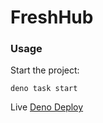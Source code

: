 # FreshHub 

### Usage

Start the project:

```
deno task start
```

Live
[Deno Deploy](https://freshhub.deno.dev/)
